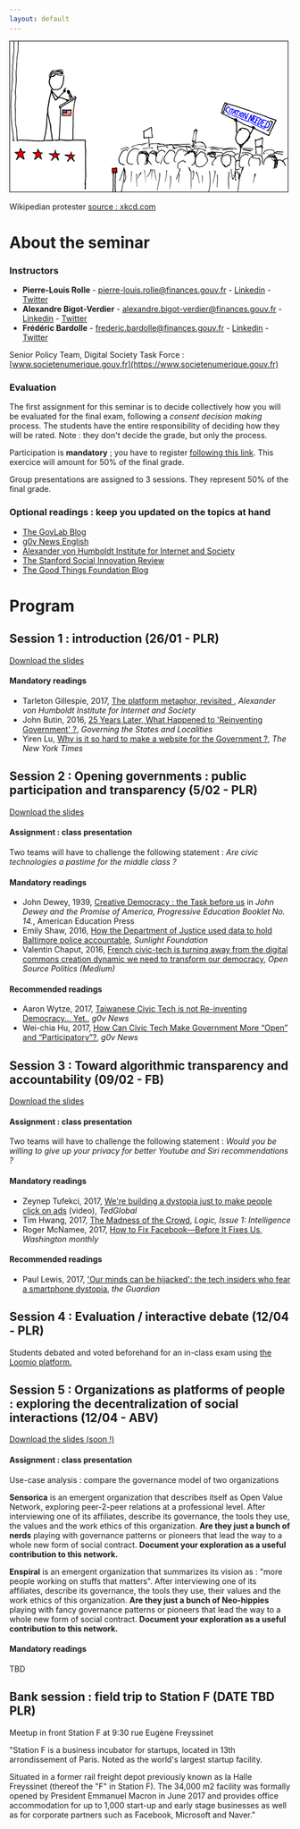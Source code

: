 ```yaml
---
layout: default
---
```

![](/assets/wikipedian_protester.png)

Wikipedian protester [source : xkcd.com](http://xkcd.com/285)

# [](#header-1)About the seminar

### [](#header-2)Instructors

*   **Pierre-Louis Rolle** - pierre-louis.rolle@finances.gouv.fr - [Linkedin](https://www.linkedin.com/in/pierre-louis-rolle-6a23104b/) - [Twitter](https://www.twitter.com/pierrelouisr)
*   **Alexandre Bigot-Verdier** - alexandre.bigot-verdier@finances.gouv.fr - [Linkedin](https://www.linkedin.com/in/alexandre-bigot-verdier-27348920/) - [Twitter](https://www.twitter.com/AlexBigVer)
*   **Frédéric Bardolle** - frederic.bardolle@finances.gouv.fr - [Linkedin](https://www.linkedin.com/in/fbardolle/) - [Twitter](https://www.twitter.com/seiteta)

Senior Policy Team, Digital Society Task Force : [www.societenumerique.gouv.fr](https://www.societenumerique.gouv.fr)

### [](#header-3)Evaluation

The first assignment for this seminar is to decide collectively how you will be evaluated for the final exam, following a _consent decision making_ process. The students have the entire responsibility of deciding how they will be rated. Note : they don't decide the grade, but only the process.

Participation is **mandatory** ; you have to register [following this link](https://www.loomio.org/g/ajpRcvqB/digital-government-and-society-scpo-sgl-jan-2018). This exercice will amount for 50% of the final grade.

Group presentations are assigned to 3 sessions. They represent 50% of the final grade.


### [](#header-4)Optional readings : keep you updated on the topics at hand
*   [The GovLab Blog](http://thegovlab.org/blog/)
*   [g0v News English](https://g0v.news/tagged/en)
*   [Alexander von Humboldt Institute for Internet and Society](https://www.hiig.de/en/blog/)
*   [The Stanford Social Innovation Review](https://ssir.org/)
*   [The Good Things Foundation Blog](https://www.goodthingsfoundation.org/news-and-blogs)


# [](#header-1)Program

## [](#header-6)Session 1 : introduction (26/01 - PLR)


[Download the slides](/assets/session1.pdf)

#### [](#header-7)Mandatory readings

*   Tarleton Gillespie, 2017, [The platform metaphor, revisited ](https://www.hiig.de/en/blog/the-platform-metaphor-revisited/), _Alexander von Humboldt Institute for Internet and Society_
*  John Butin, 2016, [25 Years Later, What Happened to 'Reinventing Government' ?](http://www.governing.com/topics/mgmt/gov-reinventing-government-book.html), _Governing the States and Localities_
*   Yiren Lu, [Why is it so hard to make a website for the Government ?](https://www.nytimes.com/interactive/2016/11/13/magazine/design-issue-code-for-america.html), _The New York Times_



## [](#header-6)Session 2 : Opening governments : public participation and transparency (5/02 - PLR)


[Download the slides](/assets/session2.pdf)

#### [](#header-7)Assignment : class presentation

Two teams will have to challenge the following statement : _Are civic technologies a pastime for the middle class ?_

#### [](#header-7)Mandatory readings

*  John Dewey, 1939, [Creative Democracy : the Task before us](http://pages.uoregon.edu/koopman/courses_readings/dewey/dewey_creative_democracy.pdf) in _John Dewey and the Promise of America, Progressive Education Booklet No. 14._, American Education Press
*   Emily Shaw, 2016, [How the Department of Justice used data to hold Baltimore police accountable](https://sunlightfoundation.com/2016/08/17/how-the-doj-used-data-to-hold-baltimore-police-accountable/), _Sunlight Foundation_
*  Valentin Chaput, 2016, [French civic-tech is turning away from the digital commons creation dynamic we need to transform our democracy](https://medium.com/open-source-politics/french-civic-tech-is-turning-away-from-the-digital-commons-creation-dynamic-we-need-to-transform-efd7867c3eb2), _Open Source Politics (Medium)_

#### [](#header-7)Recommended readings
*   Aaron Wytze, 2017, [Taiwanese Civic Tech is not Re-inventing Democracy… Yet.](https://g0v.news/taiwanese-civic-tech-is-not-re-inventing-democracy-yet-ae72c1219531), _g0v News_
*   Wei-chia Hu, 2017, [How Can Civic Tech Make Government More “Open” and “Participatory”?](https://g0v.news/how-can-civic-tech-make-government-more-open-and-participatory-b67c2a4fa868), _g0v News_



## [](#header-6)Session 3 : Toward algorithmic transparency and accountability (09/02 - FB)

[Download the slides](/assets/session3.pdf)

#### [](#header-7)Assignment : class presentation

Two teams will have to challenge the following statement : _Would you be willing to give up your privacy for better Youtube and Siri recommendations ?_

#### [](#header-7)Mandatory readings
* Zeynep Tufekci, 2017, [We're building a dystopia just to make people click on ads](https://www.ted.com/talks/zeynep_tufekci_we_re_building_a_dystopia_just_to_make_people_click_on_ads) (video), _TedGlobal_
* Tim Hwang, 2017, [The Madness of the Crowd](https://logicmag.io/01-the-madness-of-the-crowd/), _Logic, Issue 1: Intelligence_
* Roger McNamee, 2017, [How to Fix Facebook—Before It Fixes Us](https://washingtonmonthly.com/magazine/january-february-march-2018/how-to-fix-facebook-before-it-fixes-us), _Washington monthly_

#### [](#header-7)Recommended readings
*  Paul Lewis, 2017, ['Our minds can be hijacked': the tech insiders who fear a smartphone dystopia](https://www.theguardian.com/technology/2017/oct/05/smartphone-addiction-silicon-valley-dystopia), _the Guardian_


## [](#header-6)Session 4 : Evaluation / interactive debate (12/04 - PLR)

Students debated and voted beforehand for an in-class exam using [the Loomio platform.](https://www.loomio.org/d/h0Rv5KEi/what-about-an-interactive-debate-)

## [](#header-6)Session 5 : Organizations as platforms of people : exploring the decentralization of social interactions (12/04 - ABV)


[Download the slides (soon !)]()

#### [](#header-7)Assignment : class presentation

Use-case analysis : compare the governance model of two organizations

**Sensorica** is an emergent organization that describes itself as Open Value Network, exploring peer-2-peer relations at a professional level. After interviewing one of its affiliates, describe its governance, the tools they use, the values and the work ethics of this organization. **Are they just a bunch of nerds** playing with governance patterns or pioneers that lead the way to a whole new form of social contract. **Document your exploration as a useful contribution to this network.**


**Enspiral** is an emergent organization that summarizes its vision as : "more people working on stuffs that matters". After interviewing one of its affiliates, describe its governance, the tools they use, their values and the work ethics of this organization. **Are they just a bunch of Neo-hippies** playing with fancy governance patterns or pioneers that lead the way to a whole new form of social contract. **Document your exploration as a useful contribution to this network.**


#### [](#header-7)Mandatory readings

TBD

## [](#header-6)Bank session : field trip to Station F (DATE TBD PLR)

Meetup in front Station F at 9:30 rue Eugène Freyssinet

"Station F is a business incubator for startups, located in 13th arrondissement of Paris. Noted as the world's largest startup facility.

Situated in a former rail freight depot previously known as la Halle Freyssinet (thereof the "F" in Station F). The 34,000 m2 facility was formally opened by President Emmanuel Macron in June 2017 and provides office accommodation for up to 1,000 start-up and early stage businesses as well as for corporate partners such as Facebook, Microsoft and Naver."
